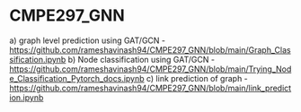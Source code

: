 # CMPE297_GNN

a) graph level prediction using GAT/GCN
        -  https://github.com/rameshavinash94/CMPE297_GNN/blob/main/Graph_Classification.ipynb
b) Node classification using GAT/GCN
        -  https://github.com/rameshavinash94/CMPE297_GNN/blob/main/Trying_Node_Classification_Pytorch_docs.ipynb
c) link  prediction of graph
       - https://github.com/rameshavinash94/CMPE297_GNN/blob/main/link_prediction.ipynb
